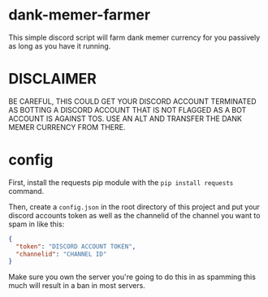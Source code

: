 # dank-memer-farmer

This simple discord script will farm dank memer currency for you passively as long as you have it running.

# DISCLAIMER

BE CAREFUL, THIS COULD GET YOUR DISCORD ACCOUNT TERMINATED AS BOTTING A DISCORD ACCOUNT THAT IS NOT FLAGGED AS A BOT ACCOUNT IS AGAINST TOS. USE AN ALT AND TRANSFER THE DANK MEMER CURRENCY FROM THERE.

# config

First, install the requests pip module with the `pip install requests` command.

Then, create a `config.json` in the root directory of this project and put your discord accounts token as well as the channelid of the channel you want to spam in like this:

```json
{
  "token": "DISCORD ACCOUNT TOKEN",
  "channelid": "CHANNEL ID"
}
```

Make sure you own the server you're going to do this in as spamming this much will result in a ban in most servers.
